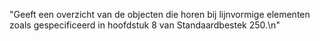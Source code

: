 "Geeft een overzicht van de objecten die horen bij lijnvormige elementen zoals gespecificeerd in hoofdstuk 8 van Standaardbestek 250.\n"